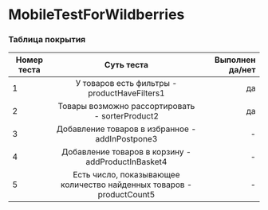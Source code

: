 # MobileTestForWildberries
### Таблица покрытия
| Номер теста |Суть теста          | Выполнен да/нет|
| ------------- |:------------------:| -----:|
|1|У товаров есть фильтры - productHaveFilters1|да|
|2|Товары возможно рассортировать - sorterProduct2|да|
|3|Добавление товаров в  избранное - addInPostpone3|-|
|4|Добавление товаров в корзину - addProductInBasket4|-|
|5|Есть число, показывающее количество найденных товаров - productCount5|-|  

